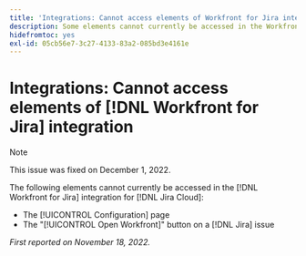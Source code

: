 ```yaml
---
title: 'Integrations: Cannot access elements of Workfront for Jira integration'
description: Some elements cannot currently be accessed in the Workfront for Jira integration for Jira Cloud.
hidefromtoc: yes
exl-id: 05cb56e7-3c27-4133-83a2-085bd3e4161e
---
```

# Integrations: Cannot access elements of [!DNL Workfront for Jira] integration

>[!NOTE]
>
>This issue was fixed on December 1, 2022.

The following elements cannot currently be accessed in the [!DNL Workfront for Jira] integration for [!DNL Jira Cloud]:

* The [!UICONTROL Configuration] page
* The "[!UICONTROL Open Workfront]" button on a [!DNL Jira] issue

_First reported on November 18, 2022._
